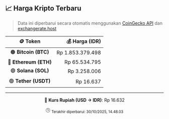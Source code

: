 

<!-- HARGA_KRIPTO -->
## 📈 Harga Kripto Terbaru

> Data ini diperbarui secara otomatis menggunakan [CoinGecko API](https://www.coingecko.com/) dan [exchangerate.host](https://exchangerate.host/)

<div align="center">

| 🪙 Token | 💰 Harga (IDR) |
|:------:|---------------:|
| 🟠 **Bitcoin (BTC)**   | Rp 1.853.379.498 |
| 🔵 **Ethereum (ETH)**  | Rp 65.534.795 |
| 🟣 **Solana (SOL)**    | Rp 3.258.006 |
| 🟢 **Tether (USDT)**   | Rp 16.637 |

---

💱 **Kurs Rupiah (USD → IDR)**: Rp 16.632

🕒 <sub>Terakhir diperbarui: 30/10/2025, 14.48.03</sub>

</div>
<!-- /HARGA_KRIPTO -->